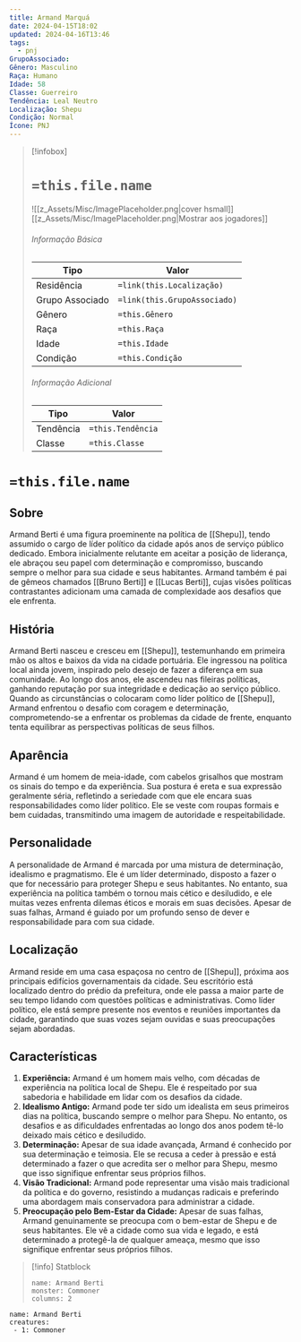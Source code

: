 ```yaml
---
title: Armand Marquá
date: 2024-04-15T18:02
updated: 2024-04-16T13:46
tags:
  - pnj
GrupoAssociado: 
Gênero: Masculino
Raça: Humano
Idade: 58
Classe: Guerreiro
Tendência: Leal Neutro
Localização: Shepu
Condição: Normal
Ícone: PNJ
---
```


> [!infobox]
> # `=this.file.name`
> ![[z_Assets/Misc/ImagePlaceholder.png|cover hsmall]]
> [[z_Assets/Misc/ImagePlaceholder.png|Mostrar aos jogadores]]
> ###### Informação Básica
> Tipo |  Valor |
> ---|---|
> Residência | `=link(this.Localização)` |
> Grupo Associado | `=link(this.GrupoAssociado)` |
> Gênero | `=this.Gênero` |
> Raça | `=this.Raça` |
> Idade | `=this.Idade` |
> Condição | `=this.Condição` |
> ###### Informação Adicional
> Tipo |  Valor |
> ---|---|
> Tendência | `=this.Tendência` |
> Classe | `=this.Classe` |

# `=this.file.name`

## Sobre

Armand Berti é uma figura proeminente na política de [[Shepu]], tendo assumido o cargo de líder político da cidade após anos de serviço público dedicado. Embora inicialmente relutante em aceitar a posição de liderança, ele abraçou seu papel com determinação e compromisso, buscando sempre o melhor para sua cidade e seus habitantes. Armand também é pai de gêmeos chamados [[Bruno Berti]] e [[Lucas Berti]], cujas visões políticas contrastantes adicionam uma camada de complexidade aos desafios que ele enfrenta.

## História

Armand Berti nasceu e cresceu em [[Shepu]], testemunhando em primeira mão os altos e baixos da vida na cidade portuária. Ele ingressou na política local ainda jovem, inspirado pelo desejo de fazer a diferença em sua comunidade. Ao longo dos anos, ele ascendeu nas fileiras políticas, ganhando reputação por sua integridade e dedicação ao serviço público. Quando as circunstâncias o colocaram como líder político de [[Shepu]], Armand enfrentou o desafio com coragem e determinação, comprometendo-se a enfrentar os problemas da cidade de frente, enquanto tenta equilibrar as perspectivas políticas de seus filhos.

## Aparência

Armand é um homem de meia-idade, com cabelos grisalhos que mostram os sinais do tempo e da experiência. Sua postura é ereta e sua expressão geralmente séria, refletindo a seriedade com que ele encara suas responsabilidades como líder político. Ele se veste com roupas formais e bem cuidadas, transmitindo uma imagem de autoridade e respeitabilidade.

## Personalidade

A personalidade de Armand é marcada por uma mistura de determinação, idealismo e pragmatismo. Ele é um líder determinado, disposto a fazer o que for necessário para proteger Shepu e seus habitantes. No entanto, sua experiência na política também o tornou mais cético e desiludido, e ele muitas vezes enfrenta dilemas éticos e morais em suas decisões. Apesar de suas falhas, Armand é guiado por um profundo senso de dever e responsabilidade para com sua cidade.

## Localização 

Armand reside em uma casa espaçosa no centro de [[Shepu]], próxima aos principais edifícios governamentais da cidade. Seu escritório está localizado dentro do prédio da prefeitura, onde ele passa a maior parte de seu tempo lidando com questões políticas e administrativas. Como líder político, ele está sempre presente nos eventos e reuniões importantes da cidade, garantindo que suas vozes sejam ouvidas e suas preocupações sejam abordadas.

## Características 

1. **Experiência:** Armand é um homem mais velho, com décadas de experiência na política local de Shepu. Ele é respeitado por sua sabedoria e habilidade em lidar com os desafios da cidade. 
2. **Idealismo Antigo:** Armand pode ter sido um idealista em seus primeiros dias na política, buscando sempre o melhor para Shepu. No entanto, os desafios e as dificuldades enfrentadas ao longo dos anos podem tê-lo deixado mais cético e desiludido. 
3. **Determinação:** Apesar de sua idade avançada, Armand é conhecido por sua determinação e teimosia. Ele se recusa a ceder à pressão e está determinado a fazer o que acredita ser o melhor para Shepu, mesmo que isso signifique enfrentar seus próprios filhos. 
4. **Visão Tradicional:** Armand pode representar uma visão mais tradicional da política e do governo, resistindo a mudanças radicais e preferindo uma abordagem mais conservadora para administrar a cidade. 
5. **Preocupação pelo Bem-Estar da Cidade:** Apesar de suas falhas, Armand genuinamente se preocupa com o bem-estar de Shepu e de seus habitantes. Ele vê a cidade como sua vida e legado, e está determinado a protegê-la de qualquer ameaça, mesmo que isso signifique enfrentar seus próprios filhos.


> [!info] Statblock
> ```statblock
> name: Armand Berti
> monster: Commoner
> columns: 2
> ```

```encounter-table
name: Armand Berti
creatures:
 - 1: Commoner
```
